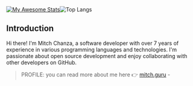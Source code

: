 <div style="display: flex;">
  <a href="https://git.io/awesome-stats-card">
    <img src="https://awesome-github-stats.azurewebsites.net/user-stats/mitch1009" alt="My Awesome Stats" />
  </a>
  <img src="https://github-readme-stats-ten-rust-77.vercel.app/api/top-langs/?username=mitch1009&hide_progress=false" alt="Top Langs" />
</div>

## Introduction
Hi there! I'm Mitch Chanza, a software developer with over 7 years of experience in various programming languages and technologies. I'm passionate about open source development and enjoy collaborating with other developers on GitHub.
> PROFILE: you can read more about me here 👉 [mitch.guru](https://mitch.guru) - 
